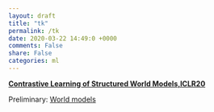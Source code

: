 ```yaml
---
layout: draft
title: "tk"
permalink: /tk
date: 2020-03-22 14:49:0 +0000
comments: False
share: False
categories: ml
---
```


**[Contrastive Learning of Structured World Models,ICLR20](https://arxiv.org/abs/1911.12247)**

Preliminary: [World models](https://arxiv.org/pdf/1803.10122.pdf)




